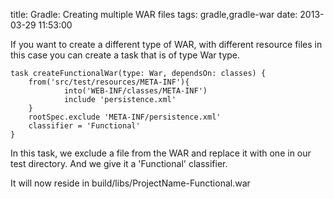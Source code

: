 title: Gradle: Creating multiple WAR files
tags: gradle,gradle-war
date: 2013-03-29 11:53:00

If you want to create a different type of WAR, with different resource files in this case you can create a task that is of type War type.

    task createFunctionalWar(type: War, dependsOn: classes) {
        from('src/test/resources/META-INF'){ 
                into('WEB-INF/classes/META-INF') 
                include 'persistence.xml' 
        } 
        rootSpec.exclude 'META-INF/persistence.xml'
        classifier = 'Functional'
    }

In this task, we exclude a file from the WAR and replace it with one in our test directory. And we give it a 'Functional' classifier.

It will now reside in build/libs/ProjectName-Functional.war
